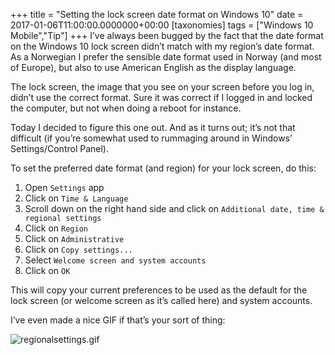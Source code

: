 +++
title = "Setting the lock screen date format on Windows 10"
date = 2017-01-06T11:00:00.0000000+00:00
[taxonomies]
tags = ["Windows 10 Mobile","Tip"]
+++
I’ve always been bugged by the fact that the date format on the Windows 10 lock screen didn’t match with my region’s date format. As a Norwegian I prefer the sensible date format used in Norway (and most of Europe), but also to use American English as the display language.

The lock screen, the image that you see on your screen before you log in, didn’t use the correct format. Sure it was correct if I logged in and locked the computer, but not when doing a reboot for instance.

Today I decided to figure this one out. And as it turns out; it’s not that difficult (if you’re somewhat used to rummaging around in Windows’ Settings/Control Panel).

To set the preferred date format (and region) for your lock screen, do this:

1. Open `Settings` app
2. Click on `Time & Language`
3. Scroll down on the right hand side and click on `Additional date, time & regional settings`
4. Click on `Region`
5. Click on `Administrative`
6. Click on `Copy settings...`
7. Select `Welcome screen and system accounts`
8. Click on `OK`

This will copy your current preferences to be used as the default for the lock screen (or welcome screen as it’s called here) and system accounts.

I’ve even made a nice GIF if that’s your sort of thing:

![regionalsettings.gif](/images/regionalsettings.gif)
